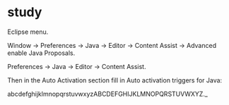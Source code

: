 # study

Eclipse menu.

Window -> Preferences -> Java -> Editor -> Content Assist -> Advanced 
enable Java Proposals.


Preferences -> Java -> Editor -> Content Assist.

Then in the Auto Activation section fill in Auto activation triggers for Java:

abcdefghijklmnopqrstuvwxyzABCDEFGHIJKLMNOPQRSTUVWXYZ._